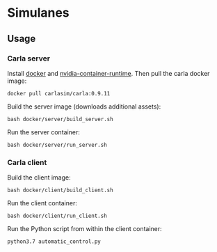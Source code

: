 # Simulanes

## Usage

### Carla server
Install [docker](https://docs.docker.com/engine/install/) and [nvidia-container-runtime](https://nvidia.github.io/nvidia-container-runtime/). 
Then pull the carla docker image:
```
docker pull carlasim/carla:0.9.11
```
Build the server image (downloads additional assets):
```
bash docker/server/build_server.sh
```
Run the server container:
```
bash docker/server/run_server.sh
```

### Carla client
Build the client image:
```
bash docker/client/build_client.sh
```
Run the client container:
```
bash docker/client/run_client.sh
```
Run the Python script from within the client container:
```
python3.7 automatic_control.py
```
